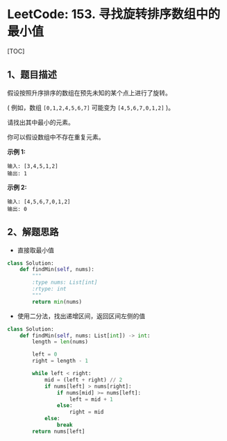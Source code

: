 # LeetCode: 153. 寻找旋转排序数组中的最小值

[TOC]

## 1、题目描述



假设按照升序排序的数组在预先未知的某个点上进行了旋转。

( 例如，数组 `[0,1,2,4,5,6,7]` 可能变为 `[4,5,6,7,0,1,2]` )。

请找出其中最小的元素。

你可以假设数组中不存在重复元素。

**示例 1:**

```
输入: [3,4,5,1,2]
输出: 1
```

**示例 2:**

```
输入: [4,5,6,7,0,1,2]
输出: 0
```



## 2、解题思路

-   直接取最小值

```python
class Solution:
    def findMin(self, nums):
        """
        :type nums: List[int]
        :rtype: int
        """
        return min(nums)
```

-   使用二分法，找出递增区间，返回区间左侧的值

```python
class Solution:
    def findMin(self, nums: List[int]) -> int:
        length = len(nums)

        left = 0
        right = length - 1

        while left < right:
            mid = (left + right) // 2
            if nums[left] > nums[right]:
                if nums[mid] >= nums[left]:
                    left = mid + 1
                else:
                    right = mid
            else:
                break
        return nums[left]
```

